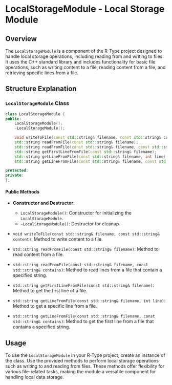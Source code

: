 # LocalStorageModule - Local Storage Module

## Overview

The `LocalStorageModule` is a component of the R-Type project designed to handle local storage operations, including reading from and writing to files. It uses the C++ standard library and includes functionality for basic file operations, such as writing content to a file, reading content from a file, and retrieving specific lines from a file.

## Structure Explanation

### `LocalStorageModule` Class

```cpp
class LocalStorageModule {
public:
    LocalStorageModule();
    ~LocalStorageModule();

    void writeToFile(const std::string& filename, const std::string& content);
    std::string readFromFile(const std::string& filename);
    std::string readFromFile(const std::string& filename, const std::string& contains);
    std::string getFirstLineFromFile(const std::string& filename);
    std::string getLineFromFile(const std::string& filename, int line);
    std::string getLineFromFile(const std::string& filename, const std::string& contains);

protected:
private:
};
```

#### Public Methods

- **Constructor and Destructor**:
  - `LocalStorageModule()`: Constructor for initializing the `LocalStorageModule`.
  - `~LocalStorageModule()`: Destructor for cleanup.

- `void writeToFile(const std::string& filename, const std::string& content)`: Method to write content to a file.

- `std::string readFromFile(const std::string& filename)`: Method to read content from a file.

- `std::string readFromFile(const std::string& filename, const std::string& contains)`: Method to read lines from a file that contain a specified string.

- `std::string getFirstLineFromFile(const std::string& filename)`: Method to get the first line of a file.

- `std::string getLineFromFile(const std::string& filename, int line)`: Method to get a specific line from a file.

- `std::string getLineFromFile(const std::string& filename, const std::string& contains)`: Method to get the first line from a file that contains a specified string.

## Usage

To use the `LocalStorageModule` in your R-Type project, create an instance of the class. Use the provided methods to perform local storage operations such as writing to and reading from files. These methods offer flexibility for various file-related tasks, making the module a versatile component for handling local data storage.